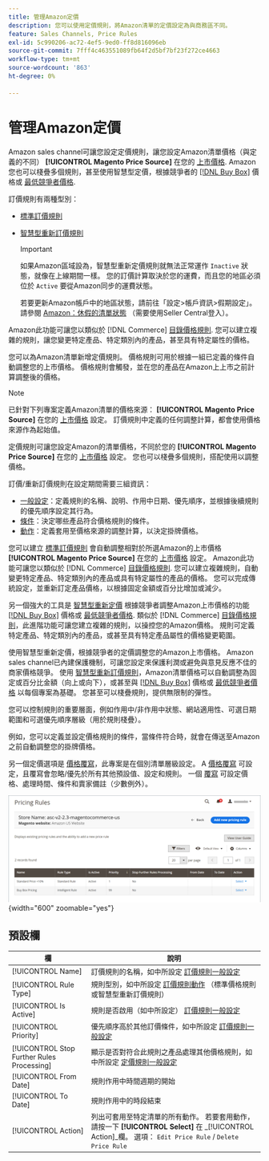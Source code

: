 ```yaml
---
title: 管理Amazon定價
description: 您可以使用定價規則，將Amazon清單的定價設定為與商務區不同。
feature: Sales Channels, Price Rules
exl-id: 5c990206-ac72-4ef5-9ed0-ff8d816096eb
source-git-commit: 7fff4c463551089fb64f2d5bf7bf23f272ce4663
workflow-type: tm+mt
source-wordcount: '863'
ht-degree: 0%

---
```


# 管理Amazon定價

Amazon sales channel可讓您設定定價規則，讓您設定Amazon清單價格（與定義的不同） **[!UICONTROL Magento Price Source]** 在您的 [上市價格](./listing-price.md). Amazon您也可以棧疊多個規則，甚至使用智慧型定價，根據競爭者的 [[!DNL Buy Box]](./buy-box-competitor-pricing.md) 價格或 [最低競爭者價格](./lowest-competitor-pricing.md).

訂價規則有兩種型別：

- [標準訂價規則](./standard-price-rules.md)
- [智慧型重新訂價規則](./intelligent-repricing-rules.md)

  >[!IMPORTANT]
  >
  >如果Amazon區域設為，智慧型重新定價規則就無法正常運作 `Inactive` 狀態，就像在上線期間一樣。 您的訂價計算取決於您的運費，而且您的地區必須位於 `Active` 要從Amazon同步的運費狀態。
  >
  >若要更新Amazon帳戶中的地區狀態，請前往「設定>帳戶資訊>假期設定」。 請參閱 [Amazon：休假的清單狀態](https://sellercentral.amazon.com/gp/help/help.html?itemID=200135620) （需要使用Seller Central登入）。

Amazon此功能可讓您以類似於 [!DNL Commerce] [目錄價格規則](https://experienceleague.adobe.com/docs/commerce-admin/catalog/products/pricing/pricing-advanced.html). 您可以建立複雜的規則，讓您變更特定產品、特定類別內的產品，甚至具有特定屬性的價格。

您可以為Amazon清單新增定價規則。 價格規則可用於根據一組已定義的條件自動調整您的上市價格。 價格規則會觸發，並在您的產品在Amazon上上市之前計算調整後的價格。

>[!NOTE]
>
>已針對下列專案定義Amazon清單的價格來源： **[!UICONTROL Magento Price Source]** 在您的 [上市價格](./listing-price.md) 設定。 訂價規則中定義的任何調整計算，都會使用價格來源作為起始值。

定價規則可讓您設定Amazon的清單價格，不同於您的 **[!UICONTROL Magento Price Source]** 在您的 [上市價格](./listing-price.md) 設定。 您也可以棧疊多個規則，搭配使用以調整價格。

訂價/重新訂價規則在設定期間需要三組資訊：

- [一般設定](./pricing-rule-general-settings.md)：定義規則的名稱、說明、作用中日期、優先順序，並根據後續規則的優先順序設定其行為。
- [條件](./pricing-rule-conditions.md)：決定哪些產品符合價格規則的條件。
- [動作](./pricing-rule-actions.md)：定義套用至價格來源的調整計算，以決定掛牌價格。

您可以建立 [標準訂價規則](./standard-price-rules.md) 會自動調整相對於所選Amazon的上市價格 **[!UICONTROL Magento Price Source]** 在您的 [上市價格](./listing-price.md) 設定。 Amazon此功能可讓您以類似於 [!DNL Commerce] [目錄價格規則](https://experienceleague.adobe.com/docs/commerce-admin/marketing/promotions/catalog-rules/price-rules-catalog.html). 您可以建立複雜規則，自動變更特定產品、特定類別內的產品或具有特定屬性的產品的價格。 您可以完成傳統設定，並重新訂定產品價格，以根據固定金額或百分比增加或減少。

另一個強大的工具是 [智慧型重新定價](./intelligent-repricing-rules.md) 根據競爭者調整Amazon上市價格的功能 [[!DNL Buy Box]](./buy-box-competitor-pricing.md) 價格或 [最低競爭者價格](./lowest-competitor-pricing.md). 類似於 [!DNL Commerce] [目錄價格規則](https://experienceleague.adobe.com/docs/commerce-admin/marketing/promotions/catalog-rules/price-rules-catalog.html)，此進階功能可讓您建立複雜的規則，以操控您的Amazon價格。 規則可定義特定產品、特定類別內的產品，或甚至具有特定產品屬性的價格變更範圍。

使用智慧型重新定價，根據競爭者的定價調整您的Amazon上市價格。 Amazon sales channel已內建保護機制，可讓您設定來保護利潤或避免與意見反應不佳的商家價格競爭。 使用 [智慧型重新訂價規則](./intelligent-repricing-rules.md)，Amazon清單價格可以自動調整為固定或百分比金額（向上或向下），或甚至與 [[!DNL Buy Box]](./buy-box-competitor-pricing.md) 價格或 [最低競爭者價格](./lowest-competitor-pricing.md) 以每個專案為基礎。 您甚至可以棧疊規則，提供無限制的彈性。

您可以控制規則的重要層面，例如作用中/非作用中狀態、網站適用性、可選日期範圍和可選優先順序層級（用於規則棧疊）。

例如，您可以定義並設定價格規則的條件，當條件符合時，就會在傳送至Amazon之前自動調整您的掛牌價格。

另一個定價選項是 [價格覆寫](./overrides.md)，此專案是在個別清單層級設定。 A [價格覆寫](./overrides.md) 可設定，且覆寫會忽略/優先於所有其他預設值、設定和規則。 一個 [覆寫](./overrides.md) 可設定價格、處理時間、條件和賣家備註（少數例外）。

![定價規則](assets/amazon-pricing-rules.png){width="600" zoomable="yes"}

## 預設欄

| 欄 | 說明 |
|--------------------------------------------|------------------------------------------------------------------------------------------------------------------------------------------------------------------------------------------------------|
| [!UICONTROL Name] | 訂價規則的名稱，如中所設定 [訂價規則一般設定](./pricing-rule-general-settings.md) |
| [!UICONTROL Rule Type] | 規則型別，如中所設定 [訂價規則動作](./pricing-rule-actions.md) （標準價格規則或智慧型重新訂價規則） |
| [!UICONTROL Is Active] | 規則是否啟用（如中所設定） [訂價規則一般設定](./pricing-rule-general-settings.md) |
| [!UICONTROL Priority] | 優先順序高於其他訂價條件，如中所設定 [訂價規則一般設定](./pricing-rule-general-settings.md) |
| [!UICONTROL Stop Further Rules Processing] | 顯示是否對符合此規則之產品處理其他價格規則，如中所設定 [定價規則一般設定](./pricing-rule-general-settings.md) |
| [!UICONTROL From Date] | 規則作用中時間週期的開始 |
| [!UICONTROL To Date] | 規則作用中的時段結束 |
| [!UICONTROL Action] | 列出可套用至特定清單的所有動作。 若要套用動作，請按一下 **[!UICONTROL Select]** 在 _[!UICONTROL Action]_欄。 選項： `Edit Price Rule` / `Delete Price Rule` |
